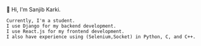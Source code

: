 👋 Hi, I'm Sanjib Karki.

    Currently, I'm a student.
    I use Django for my backend development.
    I use React.js for my frontend development.
    I also have experience using (Selenium,Socket) in Python, C, and C++.
